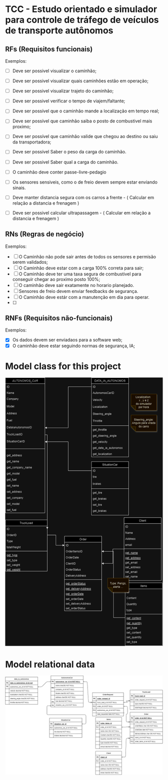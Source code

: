 # TCC - Estudo orientado e simulador para controle de tráfego de veículos de transporte autônomos

## RFs (Requisitos funcionais)
Exemplos:
- [ ] Deve ser possivel visualizar o caminhão;
- [ ] Deve ser possivel visualizar quais caminhões estão em operação;
- [ ] Deve ser possivel visualizar trajeto do caminhão;
- [ ] Deve ser possivel verificar o tempo de viajem/faltante;
- [ ] Deve ser possível que o caminhão mande a localização em tempo real;
- [ ] Deve ser possível que caminhão saiba o posto de combustivel mais proximo;
- [ ] Deve ser possível que caminhão valide que chegou ao destino ou saiu da transportadora;
- [ ] Deve ser possível Saber o peso da carga do caminhão.
- [ ] Deve ser possivel Saber qual a carga do caminhão.
- [ ] O caminhão deve conter passe-livre-pedagio
- [ ] Os sensores sensiveis, como o de freio devem sempre estar enviando sinais.
- [ ] Deve manter distancia segura com os carros a frente - ( Calcular em relação a distancia e frenagem )
- [ ] Deve ser possivel calcular ultrapassagem - ( Calcular em relação a distancia e frenagem )


## RNs (Regras de negócio)
Exemplos:
- [ ] O Caminhão não pode sair antes de todos os sensores e permisão serem validados;
- [ ] O Caminhão deve estar com a carga 100% correta para sair;
- [ ] O Caminhão deve ter uma taxa segura de combustivel para conseguir chegar ao proximo posto 100%;
- [ ] O caminhão deve sair exatamente no horario planejado.
- [ ] Sensores de freio devem enviar feedbacks de segurança.
- [ ] O Caminhão deve estár com a manutenção em dia para operar.
- [ ] 


## RNFs (Requisitos não-funcionais)

Exemplos: 
- [x] Os dados devem ser enviadaos para a software web;
- [x] O caminhão deve estar seguindo normas de segurança, IA;

# Model class for this project
![Diagrama](diagram/diagram_process_data.drawio.png)

# Model relational data 

![Diagrama](diagram/Diagram_BD.jpg)
